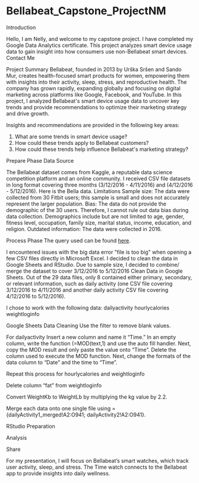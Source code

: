 # Bellabeat_Capstone_ProjectNM
Introduction

Hello, I am Nelly, and welcome to my capstone project. I have completed my Google Data Analytics certificate. This project analyzes smart device usage data to gain insight into how consumers use non-Bellabeat smart devices. Contact Me


Project Summary 
Bellabeat, founded in 2013 by Urška Sršen and Sando Mur, creates health-focused smart products for women, empowering them with insights into their activity, sleep, stress, and reproductive health. The company has grown rapidly, expanding globally and focusing on digital marketing across platforms like Google, Facebook, and YouTube.
In this project, I analyzed Bellabeat's smart device usage data to uncover key trends and provide recommendations to optimize their marketing strategy and drive growth.

Insights and recommendations are provided in the following key areas:

1. What are some trends in smart device usage?
2. How could these trends apply to Bellabeat customers? 
3. How could these trends help influence Bellabeat's marketing strategy? 

Prepare Phase
Data Source


The Bellabeat dataset comes from Kaggle, a reputable data science competition platform and an online community. I received CSV file datasets in long format covering three months (3/12/2016 - 4/11/2016)  and (4/12/2016 -  5/12/2016). Here is the Bella data.
Limitations
Sample size: The data were collected from 30 Fitbit users; this sample is small and does not accurately represent the larger population.
Bias: The data do not provide the demographic of the 30 users. Therefore, I cannot rule out data bias during data collection. 
Demographics include but are not limited to age, gender, fitness level, occupation, family size, marital status, income, education, and religion.
Outdated information: The data were collected in 2016.


Process Phase The query used can be found [here](https://drive.google.com/file/d/1uw3-nUHULeLXIV16lpwADqjCsUw75bJ6/view?usp=sharing).


I encountered issues with the big data error "file is too big" when opening a few CSV files directly in Microsoft Excel. I decided to clean the data in Google Sheets and RStudio. Due to sample size, I decided to combine/ merge the dataset to cover 3/12/2016 to 5/12/2016  Clean Data in Google Sheets.
 Out of the 29 data files, only 8 contained either primary, secondary, or relevant information, such as daily activity (one CSV file covering 3/12/2016 to 4/11/2016 and another daily activity CSV file covering 4/12/2016 to 5/12/2016).


I chose to work with the following data:
dailyactivity
hourlycalories
weightloginfo

Google Sheets
Data Cleaning 
Use the filter to remove blank values.

For dailyactivity
Insert a new column and name it “Time.” In an empty column, write the function (=MOD(text,1) and use the auto fill handler. Next, copy the MOD result and only paste the value onto “Time”. Delete the column used to execute the MOD function. Next, change the formats of the data column to “Date” and the time to “Time”.

Repeat this process for hourlycalories and weightloginfo

Delete column “fat” from weightloginfo

Convert WeightKb to WeightLb by multiplying the kg value by 2.2.

Merge each data onto one single file using ={dailyActivity1_merged!A2:O941; dailyActivity2!A2:O941}.






RStudio
Preparation












Analysis






Share 



















For my presentation, I will focus on Bellabeat’s smart watches, which track user activity, sleep, and stress. The Time watch connects to the Bellabeat app to provide insights into daily wellness.
